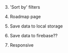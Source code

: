 <!--  Replies to comments -->
<!--  Edit feedback -->
<!-- 1. Overlapping modal overlays bug -->

<!-- 2. Tags filter -->
3. 'Sort by' filters
4. Roadmap page 

5. Save data to local storage
6. Save data to firebase??
7. Responsive